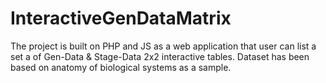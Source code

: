 # InteractiveGenDataMatrix
The project is built on PHP and JS as a web application that user can list a set a of Gen-Data & Stage-Data 2x2 interactive tables. Dataset has been based on anatomy of biological systems as a sample.
